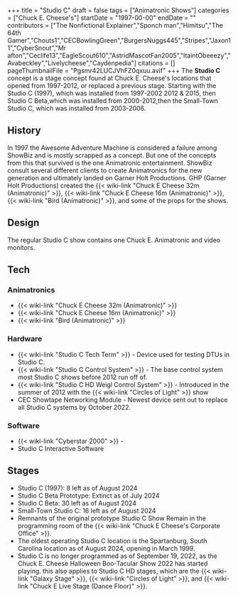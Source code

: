 +++
title = "Studio C"
draft = false
tags = ["Animatronic Shows"]
categories = ["Chuck E. Cheese's"]
startDate = "1997-00-00"
endDate = ""
contributors = ["The Nonfictional Explainer","Sponch man","Himitsu","The 64th Gamer","Chouts1","CECBowlingGreen","BurgersNuggs445","Stripes","Jaxon11","CyberSnout","Mr afton","Ceclife13","EagleScout610","AstridMascotFan2005","ItaintObeeezy","Avabeckley","Livelycheese","Caydenpedia"]
citations = []
pageThumbnailFile = "Pgsmr42LUCJVhFZ0qxuu.avif"
+++
The **Studio C** concept is a stage concept found at Chuck E. Cheese's locations that opened from 1997-2012, or replaced a previous stage. Starting with the Studio C (1997), which was installed from 1997-2002 2012 & 2015, then Studio C Beta,which was installed from 2000-2012,then the Small-Town Studio C, which was installed from 2003-2006.

## History

In 1997 the Awesome Adventure Machine is considered a failure among ShowBiz and is mostly scrapped as a concept. But one of the concepts from this that survived is the one Animatronic entertainment. ShowBiz consult several different clients to create Animatronics for the new generation and ultimately landed on Garner Holt Productions. GHP (Garner Holt Productions) created the {{< wiki-link "Chuck E Cheese 32m (Animatronic)" >}}, {{< wiki-link "Chuck E Cheese 16m (Animatronic)" >}}, {{< wiki-link "Bird (Animatronic)" >}}, and some of the props for the shows.

## Design

The regular Studio C show contains one Chuck E. Animatronic and video monitors.

## Tech

### Animatronics

- {{< wiki-link "Chuck E Cheese 32m (Animatronic)" >}}
- {{< wiki-link "Chuck E Cheese 16m (Animatronic)" >}}
- {{< wiki-link "Bird (Animatronic)" >}}

### Hardware

- {{< wiki-link "Studio C Tech Term" >}} - Device used for testing DTUs in Studio C.
- {{< wiki-link "Studio C Control System" >}} - The base control system most Studio C shows before 2012 run off of.
- {{< wiki-link "Studio C HD Weigl Control System" >}} - Introduced in the summer of 2012 with the {{< wiki-link "Circles of Light" >}} show
- CEC Showtape Networking Module - Newest device sent out to replace all Studio C systems by October 2022.

### Software

- {{< wiki-link "Cyberstar 2000" >}} -
- Studio C Interactive Software

## Stages

- Studio C (1997): 8 left as of August 2024
- Studio C Beta Prototype: Extinct as of July 2024
- Studio C Beta: 30 left as of August 2024
- Small-Town Studio C: 16 left as of August 2024
- Remnants of the original prototype Studio C Show Remain in the programming room of the {{< wiki-link "Chuck E Cheese's Corporate Office" >}}.
- The oldest operating Studio C location is the Spartanburg, South Carolina location as of August 2024, opening in March 1999.
- Studio C is no longer programmed as of September 19, 2022, as the Chuck E. Cheese Halloween Boo-Tacular Show 2022 has started playing. this also applies to Studio C HD stages, which are the {{< wiki-link "Galaxy Stage" >}}, {{< wiki-link "Circles of Light" >}}, and {{< wiki-link "Chuck E Live Stage (Dance Floor)" >}}.
